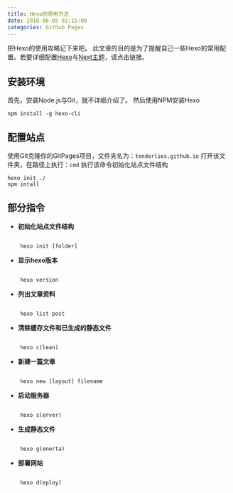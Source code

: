 ```yaml
---
title: Hexo的使用方法
date: 2018-06-05 02:15:00
categories: Github Pages
---
```

把Hexo的使用攻略记下来吧。
此文章的目的是为了提醒自己一些Hexo的常用配置。若要详细配置[Hexo](https://hexo.io/zh-cn/docs/index.html)与[Next主题](http://theme-next.iissnan.com/getting-started.html)，请点击链接。

## 安装环境
首先，安装Node.js与Git，就不详细介绍了。
然后使用NPM安装Hexo

    npm install -g hexo-cli

## 配置站点
使用Git克隆你的GitPages项目，文件夹名为：`tenderlies.github.io`
打开该文件夹，在路径上执行：`cmd`
执行该命令初始化站点文件结构

    hexo init ./
    npm intall

## 部分指令
* __初始化站点文件结构__
<pre><code>
    hexo init [folder]
</code></pre>
* __显示hexo版本__
<pre><code>
    hexo version
</code></pre>
* __列出文章资料__
<pre><code>
    hexo list post
</code></pre>
* __清除缓存文件和已生成的静态文件__
<pre><code>
    hexo c(lean)
</code></pre>
* __新建一篇文章__
<pre><code>
    hexo new [layout] filename
</code></pre>
* __启动服务器__
<pre><code>
    hexo s(erver)
</code></pre>
* __生成静态文件__
<pre><code>
    hexo g(enerta)
</code></pre>
* __部署网站__
<pre><code>
    hexo d(eploy)
</code></pre>